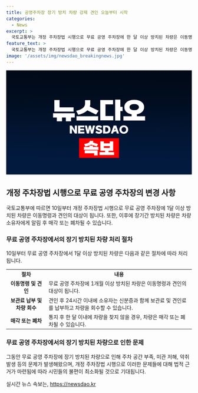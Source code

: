 ```yaml
---
title: 공영주차장 장기 방치 차량 강제 견인 오늘부터 시작
categories:
  - News
excerpt: >
  국토교통부는 개정 주차장법 시행으로 무료 공영 주차장에 한 달 이상 방치된 차량은 이동명령·견인 등의 대상이 된다고 밝혔다. 이에 따라 장기 방치된 차량으로 인한 주차 공간 부족, 미관 저해, 악취 등 문제가 발생하면 관리대상으로 처리될 것이다. 견인된 차량의 소유자는 신분증과 견인료 및 보관료를 납부하면 차량을 회수할 수 있으며, 24시간이 지나도 찾아가지 않을 경우 매각·폐차될 수 있다.
feature_text: >
  국토교통부는 개정 주차장법 시행으로 무료 공영 주차장에 한 달 이상 방치된 차량은 이동명령·견인 등의 대상이 된다고 밝혔다. 이에 따라 장기 방치된 차량으로 인한 주차 공간 부족, 미관 저해, 악취 등 문제가 발생하면 관리대상으로 처리될 것이다. 견인된 차량의 소유자는 신분증과 견인료 및 보관료를 납부하면 차량을 회수할 수 있으며, 24시간이 지나도 찾아가지 않을 경우 매각·폐차될 수 있다.
image: '/assets/img/newsdao_breakingnews.jpg'
---
```


<p><img src="/assets/img/newsdao_breakingnews.jpg" alt="flaretime 속보" /></p>

<h2 data-ke-size="size26">개정 주차장법 시행으로 무료 공영 주차장의 변경 사항</h2>

<p data-ke-size="size16">국토교통부에 따르면 10일부터 개정 주차장법 시행으로 무료 공영 주차장에 1달 이상 방치된 차량은 이동명령과 견인의 대상이 됩니다. 또한, 이후에 장기간 방치된 차량은 차량 소유자에게 알림 후 매각 또는 폐차될 수 있습니다.</p>

<h3>무료 공영 주차장에서의 장기 방치된 차량 처리 절차</h3>

<p data-ke-size="size16">10일부터 무료 공영 주차장에서 1달 이상 방치된 차량은 다음과 같은 절차에 따라 처리됩니다.</p>

<table>
    <tr>
        <td style="text-align: center; height: 17px;"><b>절차</b></td>
        <td style="text-align: center; height: 17px;"><b>내용</b></td>
    </tr>
    <tr>
        <td style="text-align: center; height: 17px;"><b>이동명령 및 견인</b></td>
        <td>무료 공영 주차장에 1개월 이상 방치된 차량은 이동명령과 견인의 대상이 됩니다.</td>
    </tr>
    <tr>
        <td style="text-align: center; height: 17px;"><b>보관료 납부 및 차량 회수</b></td>
        <td>견인 후 24시간 이내에 소유자는 신분증과 함께 보관료 및 견인료를 납부하고 차량을 회수할 수 있습니다.</td>
    </tr>
    <tr>
        <td style="text-align: center; height: 17px;"><b>매각 또는 폐차</b></td>
        <td>통지 후 한 달 이내에 차량을 찾지 않을 경우, 차량은 매각 또는 폐차될 수 있습니다.</td>
    </tr>
</table>

<h3>무료 공영 주차장에서의 장기 방치된 차량으로 인한 문제</h3>

<p data-ke-size="size16">그동안 무료 공영 주차장에 장기 방치된 차량으로 인해 주차 공간 부족, 미관 저해, 악취 발생 등의 문제가 발생해왔으며, 개정 주차장법 시행으로 이러한 문제들에 대해 법적 근거가 마련됨에 따라 시민들의 불편이 최소화될 것으로 기대됩니다.</p>
실시간 뉴스 속보는, <a href="https://newsdao.kr" rel="dofollow">https://newsdao.kr</a>



